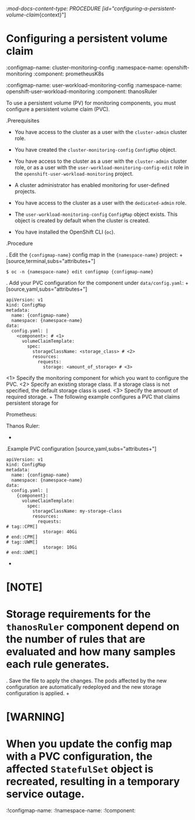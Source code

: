 :_mod-docs-content-type: PROCEDURE
[id="configuring-a-persistent-volume-claim_{context}"]
# Configuring a persistent volume claim

:configmap-name: cluster-monitoring-config
:namespace-name: openshift-monitoring
:component: prometheusK8s

:configmap-name: user-workload-monitoring-config
:namespace-name: openshift-user-workload-monitoring
:component: thanosRuler

To use a persistent volume (PV) for monitoring components, you must configure a persistent volume claim (PVC).

.Prerequisites

* You have access to the cluster as a user with the `cluster-admin` cluster role.
* You have created the `cluster-monitoring-config` `ConfigMap` object.

* You have access to the cluster as a user with the `cluster-admin` cluster role, or as a user with the `user-workload-monitoring-config-edit` role in the `openshift-user-workload-monitoring` project.
* A cluster administrator has enabled monitoring for user-defined projects.

* You have access to the cluster as a user with the `dedicated-admin` role.
* The `user-workload-monitoring-config` `ConfigMap` object exists. This object is created by default when the cluster is created.

* You have installed the OpenShift CLI (`oc`).

.Procedure

. Edit the `{configmap-name}` config map in the `{namespace-name}` project:
+
[source,terminal,subs="attributes+"]

```
$ oc -n {namespace-name} edit configmap {configmap-name}

```

. Add your PVC configuration for the component under `data/config.yaml`:
+
[source,yaml,subs="attributes+"]

```
apiVersion: v1
kind: ConfigMap
metadata:
  name: {configmap-name}
  namespace: {namespace-name}
data:
  config.yaml: |
    <component>: # <1>
      volumeClaimTemplate:
        spec:
          storageClassName: <storage_class> # <2>
          resources:
            requests:
              storage: <amount_of_storage> # <3>

```
<1> Specify the monitoring component for which you want to configure the PVC.
<2> Specify an existing storage class. If a storage class is not specified, the default storage class is used.
<3> Specify the amount of required storage.
+
The following example configures a PVC that claims persistent storage for 

Prometheus:

Thanos Ruler:

+
.Example PVC configuration
[source,yaml,subs="attributes+"]

```
apiVersion: v1
kind: ConfigMap
metadata:
  name: {configmap-name}
  namespace: {namespace-name}
data:
  config.yaml: |
    {component}:
      volumeClaimTemplate:
        spec:
          storageClassName: my-storage-class
          resources:
            requests:
# tag::CPM[]
              storage: 40Gi
# end::CPM[]
# tag::UWM[]
              storage: 10Gi
# end::UWM[]

```

+
# [NOTE]
# Storage requirements for the `thanosRuler` component depend on the number of rules that are evaluated and how many samples each rule generates.

. Save the file to apply the changes. The pods affected by the new configuration are automatically redeployed and the new storage configuration is applied.
+
# [WARNING]
# When you update the config map with a PVC configuration, the affected `StatefulSet` object is recreated, resulting in a temporary service outage.

:!configmap-name:
:!namespace-name:
:!component:
